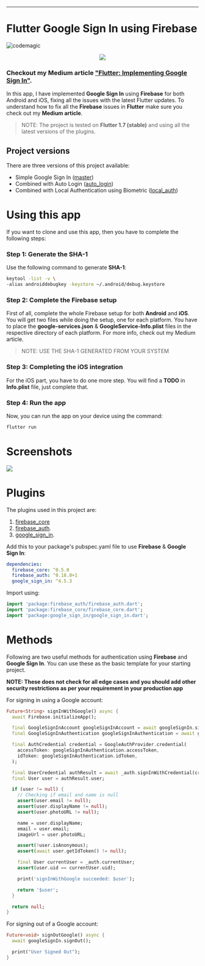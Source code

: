 <!-- #### :warning: ARCHIVED: This repository is using Flutter 1.7 for the sample app. You can find the latest version of the similar implementation on [this new repo](https://github.com/sbis04/flutterfire-samples). The new version is using Flutter 2.0 (stable) with null safety enabled, and is tested on Android, iOS & Web.

#### The updated Medium article for "Flutter: Implementing Google Sign In" is [here](https://medium.com/flutter-community/flutter-implementing-google-sign-in-71888bca24ed).
 -->
---

# Flutter Google Sign In using Firebase 
![codemagic](https://api.codemagic.io/apps/5d636daaf5035821fb723bc3/5d636daaf5035821fb723bc2/status_badge.svg)

<p align="center">
  <img src="https://github.com/sbis04/sign_in_flutter/raw/master/Screenshot/login_cover.png">
</p>

### **Checkout my Medium article ["Flutter: Implementing Google Sign In"](https://medium.com/flutter-community/flutter-implementing-google-sign-in-71888bca24ed).**

In this app, I have implemented **Google Sign In** using **Firebase** for both Android and iOS, fixing all the issues with the latest Flutter updates. To understand how to fix all the **Firebase** issues in **Flutter** make sure you check out my **Medium article**.

> NOTE: The project is tested on **Flutter 1.7 (stable)** and using all the latest versions of the plugins.

## Project versions

There are three versions of this project available:

* Simple Google Sign In ([master](https://github.com/sbis04/sign_in_flutter/tree/master))
* Combined with Auto Login ([auto_login](https://github.com/sbis04/sign_in_flutter/tree/auto_login))
* Combined with Local Authentication using Biometric ([local_auth](https://github.com/sbis04/sign_in_flutter/tree/local_auth))

# Using this app
If you want to clone and use this app, then you have to complete the following steps:

### Step 1: Generate the SHA-1

Use the following command to generate **SHA-1**:

```bash
keytool -list -v \
-alias androiddebugkey -keystore ~/.android/debug.keystore
```

### Step 2: Complete the Firebase setup

First of all, complete the whole Firebase setup for both **Android** and **iOS**. You will get two files while doing the setup, one for each platform. You have to place the **google-services.json** & **GoogleService-Info.plist** files in the respective directory of each platform. For more info, check out my Medium article.

> NOTE: USE THE SHA-1 GENERATED FROM YOUR SYSTEM

### Step 3: Completing the iOS integration

For the iOS part, you have to do one more step. You will find a **TODO** in **Info.plist** file, just complete that.

### Step 4: Run the app

Now, you can run the app on your device using the command:

```bash
flutter run
```

# Screenshots

<p align="left">
  <img src="https://github.com/sbis04/sign_in_flutter/raw/master/Screenshot/login_screens.png">
</p>

# Plugins

The plugins used in this project are: 

1. [firebase_core](https://pub.dev/packages/firebase_core)
2. [firebase_auth](https://pub.dev/packages/firebase_auth).
3. [google_sign_in](https://pub.dev/packages/google_sign_in).

Add this to your package's pubspec.yaml file to use **Firebase** & **Google Sign In**:

```yaml
dependencies:
  firebase_core: ^0.5.0
  firebase_auth: ^0.18.0+1
  google_sign_in: ^4.5.3
```
Import using:

```dart
import 'package:firebase_auth/firebase_auth.dart';
import 'package:firebase_core/firebase_core.dart';
import 'package:google_sign_in/google_sign_in.dart';
```

# Methods

Following are two useful methods for authentication using **Firebase** and **Google Sign In**. You can use these as the basic template for your starting project.

**NOTE: These does not check for all edge cases and you should add other security restrictions as per your requirement in your production app**

For signing in using a Google account:

```dart
Future<String> signInWithGoogle() async {
  await Firebase.initializeApp();

  final GoogleSignInAccount googleSignInAccount = await googleSignIn.signIn();
  final GoogleSignInAuthentication googleSignInAuthentication = await googleSignInAccount.authentication;

  final AuthCredential credential = GoogleAuthProvider.credential(
    accessToken: googleSignInAuthentication.accessToken,
    idToken: googleSignInAuthentication.idToken,
  );

  final UserCredential authResult = await _auth.signInWithCredential(credential);
  final User user = authResult.user;

  if (user != null) {
    // Checking if email and name is null
    assert(user.email != null);
    assert(user.displayName != null);
    assert(user.photoURL != null);

    name = user.displayName;
    email = user.email;
    imageUrl = user.photoURL;

    assert(!user.isAnonymous);
    assert(await user.getIdToken() != null);

    final User currentUser = _auth.currentUser;
    assert(user.uid == currentUser.uid);

    print('signInWithGoogle succeeded: $user');

    return '$user';
  }

  return null;
}
```

For signing out of a Google account:

```dart
Future<void> signOutGoogle() async {
  await googleSignIn.signOut();

  print("User Signed Out");
}
```

